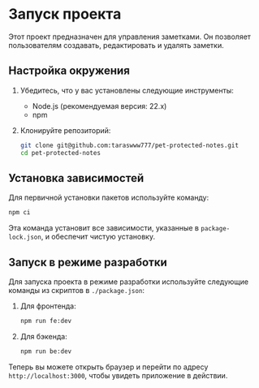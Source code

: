 # Запуск проекта

Этот проект предназначен для управления заметками.
Он позволяет пользователям создавать,
редактировать и удалять заметки.

## Настройка окружения

1. Убедитесь, что у вас установлены следующие инструменты:
    - Node.js (рекомендуемая версия: 22.x)
    - npm

2. Клонируйте репозиторий:

   ```bash
   git clone git@github.com:taraswww777/pet-protected-notes.git
   cd pet-protected-notes
   ```

## Установка зависимостей

Для первичной установки пакетов используйте команду:

```bash
npm ci
```

Эта команда установит все зависимости,
указанные в `package-lock.json`, и обеспечит чистую установку.

## Запуск в режиме разработки

Для запуска проекта в режиме разработки используйте следующие команды из скриптов в `./package.json`:

1. Для фронтенда:

   ```bash
   npm run fe:dev
   ```

2. Для бэкенда:

   ```bash
   npm run be:dev
   ```

Теперь вы можете открыть браузер и перейти по адресу `http://localhost:3000`,
чтобы увидеть приложение в действии.
